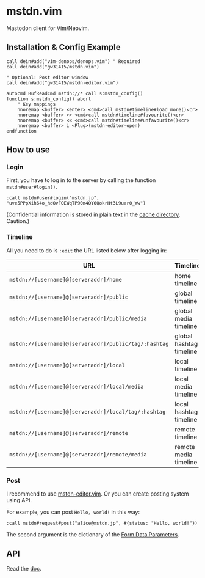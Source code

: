 # mstdn.vim

Mastodon client for Vim/Neovim.

## Installation & Config Example

```vim
call dein#add("vim-denops/denops.vim") " Required
call dein#add("gw31415/mstdn.vim")

" Optional: Post editor window
call dein#add("gw31415/mstdn-editor.vim")

autocmd BufReadCmd mstdn://* call s:mstdn_config()
function s:mstdn_config() abort
    " Key mappings
    nnoremap <buffer> <enter> <cmd>call mstdn#timeline#load_more()<cr>
    nnoremap <buffer> >> <cmd>call mstdn#timeline#favourite()<cr>
    nnoremap <buffer> << <cmd>call mstdn#timeline#unfavourite()<cr>
    nnoremap <buffer> i <Plug>(mstdn-editor-open)
endfunction
```

## How to use

### Login

First, you have to log in to the server by calling the function
`mstdn#user#login()`.

```vim
:call mstdn#user#login("mstdn.jp", "uve5PPpXih64o_hdOvFOEWqTP90m4QY0QokrHt3L9uar0_Ww")
```

(Confidential information is stored in plain text in the
[cache directory](https://deno.land/x/dir@1.5.2/cache_dir/mod.ts). Caution.)

### Timeline

All you need to do is `:edit` the URL listed below after logging in:

| URL                                                   | Timeline                |
| ----------------------------------------------------- | ----------------------- |
| `mstdn://[username]@[serveraddr]/home`                | home timeline           |
| `mstdn://[username]@[serveraddr]/public`              | global timeline         |
| `mstdn://[username]@[serveraddr]/public/media`        | global media timeline   |
| `mstdn://[username]@[serveraddr]/public/tag/:hashtag` | global hashtag timeline |
| `mstdn://[username]@[serveraddr]/local`               | local timeline          |
| `mstdn://[username]@[serveraddr]/local/media`         | local media timeline    |
| `mstdn://[username]@[serveraddr]/local/tag/:hashtag`  | local hashtag timeline  |
| `mstdn://[username]@[serveraddr]/remote`              | remote timeline         |
| `mstdn://[username]@[serveraddr]/remote/media`        | remote media timeline   |

### Post

I recommend to use
[mstdn-editor.vim](https://github.com/gw31415/mstdn-editor.vim). Or you can
create posting system using API.

For example, you can post `Hello, world!` in this way:

```vim
:call mstdn#request#post("alice@mstdn.jp", #{status: "Hello, world!"})
```

The second argument is the dictionary of the
[Form Data Parameters](https://docs.joinmastodon.org/methods/statuses/#form-data-parameters).

## API

Read the [doc](./doc/mstdn.txt).
